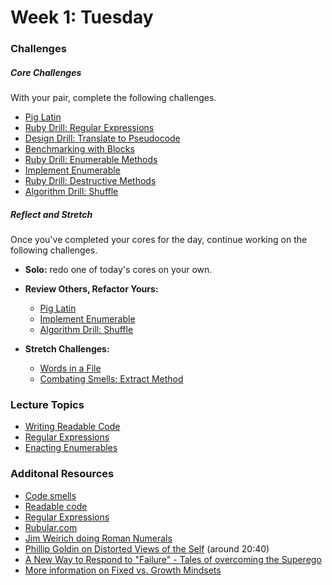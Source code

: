 # Week 1:  Tuesday

### Challenges

##### Core Challenges
With your pair, complete the following challenges.

 - [Pig Latin](https://github.com/$DBC_COHORT/pig-latin-challenge)
 - [Ruby Drill: Regular Expressions](https://github.com/$DBC_COHORT/ruby-drill-regular-expressions-challenge)
 - [Design Drill: Translate to Pseudocode](https://github.com/$DBC_COHORT/design-drill-translate-to-pseudocode-challenge)
 - [Benchmarking with Blocks](https://github.com/$DBC_COHORT/simple-benchmarking-with-blocks-challenge)
 - [Ruby Drill: Enumerable Methods](https://github.com/$DBC_COHORT/ruby-drill-enumerable-methods-challenge)
 - [Implement Enumerable](https://github.com/$DBC_COHORT/implement-enumerable-challenge)
 - [Ruby Drill: Destructive Methods](https://github.com/$DBC_COHORT/ruby-drill-destructive-methods-challenge)
 - [Algorithm Drill: Shuffle](https://github.com/$DBC_COHORT/algorithm-drill-shuffle-challenge)

##### Reflect and Stretch
Once you've completed your cores for the day, continue working on the following challenges.

- **Solo:** redo one of today's cores on your own.

- **Review Others, Refactor Yours:**
  - [Pig Latin](https://github.com/$DBC_COHORT/pig-latin-challenge)
  - [Implement Enumerable](https://github.com/$DBC_COHORT/implement-enumerable-challenge)
  - [Algorithm Drill: Shuffle](https://github.com/$DBC_COHORT/algorithm-drill-shuffle-challenge)

- **Stretch Challenges:**
  - [Words in a File](https://github.com/$DBC_COHORT/words-in-a-file-challenge)
  - [Combating Smells: Extract Method](https://github.com/$DBC_COHORT/combating-smells-extract-method-challenge)


### Lecture Topics
- [Writing Readable Code](../resources/lectures.md#writing-readable-code)
- [Regular Expressions](../resources/lectures.md#regular-expressions)
- [Enacting Enumerables](../resources/lectures.md#enacting-enumerables)

### Additonal Resources
- [Code smells](https://gist.github.com/alycit/8cecbd9d69e5d0f0be22)
- [Readable code](https://gist.github.com/openspectrum/1fc609849ee747e333a1)
- [Regular Expressions](https://gist.github.com/openspectrum/395b89258d2234762b63)
- [Rubular.com](http://rubular.com/)
- [Jim Weirich doing Roman Numerals](http://www.youtube.com/watch?v=983zk0eqYLY)
- [Phillip Goldin on Distorted Views of the Self](http://www.youtube.com/watch?v=bKtBxxR0JRM#t=1243) (around 20:40)
- [A New Way to Respond to "Failure" - Tales of overcoming the Superego](http://www.youtube.com/watch?v=_tjYoKCBYag)
- [More information on Fixed vs. Growth Mindsets](http://michaelgr.com/2007/04/15/fixed-mindset-vs-growth-mindset-which-one-are-you/)

